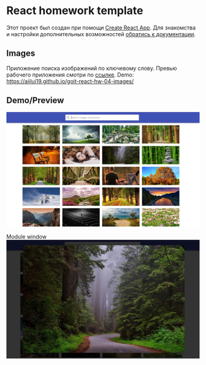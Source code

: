 # React homework template

Этот проект был создан при помощи
[Create React App](https://github.com/facebook/create-react-app). Для знакомства
и настройки дополнительных возможностей
[обратись к документации](https://facebook.github.io/create-react-app/docs/getting-started).

## Images

Приложение поиска изображений по ключевому слову. Превью рабочего приложения
смотри по
[ссылке](https://drive.google.com/file/d/1oXCGyiq4uKwW0zzraZLKk4lh3voBlBzZ/view).
Demo: https://aiilui19.github.io/goit-react-hw-04-images/

## Demo/Preview

![GitHub Pages settings](./src/img/gallery.jpg)

Module window ![GitHub Pages settings](./src/img/6796ffd94c.jpg)
